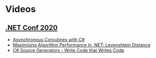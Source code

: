 # Videos

## [.NET Conf 2020](https://www.youtube.com/playlist?list=PLdo4fOcmZ0oVWop1HEOml2OdqbDs6IlcI)
- [Asynchronous Coroutines with C#](https://www.youtube.com/watch?v=pE6b2Bs3U9Q&list=PLdo4fOcmZ0oVWop1HEOml2OdqbDs6IlcI&index=39&ab_channel=dotNET)
- [Maximising Algorithm Performance in .NET: Levenshtein Distance](https://www.youtube.com/watch?v=JiOYajl2Mds&list=PLdo4fOcmZ0oVWop1HEOml2OdqbDs6IlcI&index=43&ab_channel=dotNET)
- [C# Source Generators - Write Code that Writes Code](https://www.youtube.com/watch?v=3YwwdoRg2F4&list=PLdo4fOcmZ0oVWop1HEOml2OdqbDs6IlcI&index=41&ab_channel=dotNET)